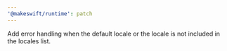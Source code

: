 ```yaml
---
'@makeswift/runtime': patch
---
```


Add error handling when the default locale or the locale is not included in the locales list.
